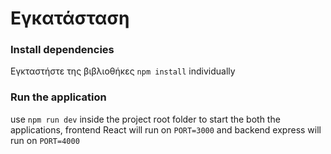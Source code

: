 # Εγκατάσταση

### Install dependencies

Εγκταστήστε της βιβλιοθήκες `npm install` individually

### Run the application

use `npm run dev` inside the project root folder to start the both the applications, frontend React will run on `PORT=3000` and backend express will run on `PORT=4000`
